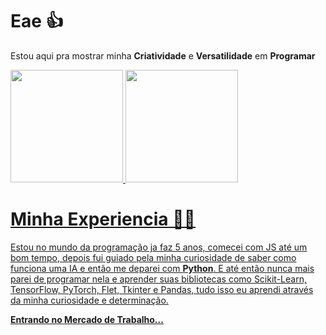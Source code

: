 <h1>Eae 👍</h1>
<p>Estou aqui pra mostrar minha <strong>Criatividade</strong> e <strong>Versatilidade</strong> em <strong>Programar</strong></p>


<div>
<a href="https://github.com/0nlySpirit">
<img loading="lazy" height="180em" src="https://github-readme-stats.vercel.app/api/top-langs/?username=G4brielXavier&layout=compact&langs_count=7&theme=dark"/>
<img loading="lazy" height="180em" src="https://github-readme-stats.vercel.app/api?username=G4brielXavier&show_icons=true&theme=dark&include_all_commits=true&count_private=true"/>
</div>


<h1>Minha Experiencia 🎒🥾</h1>
<p>
Estou no mundo da programação ja faz 5 anos, comecei com JS até um bom tempo, depois fui guiado pela minha curiosidade de saber como funciona uma IA e então me deparei com <strong >Python</strong>. E até então nunca mais parei de programar nela e aprender suas bibliotecas como Scikit-Learn, TensorFlow, PyTorch, Flet, Tkinter e Pandas, tudo isso eu aprendi através da minha curiosidade e determinação.
</p>

<p><strong>Entrando no Mercado de Trabalho...</strong></p>
